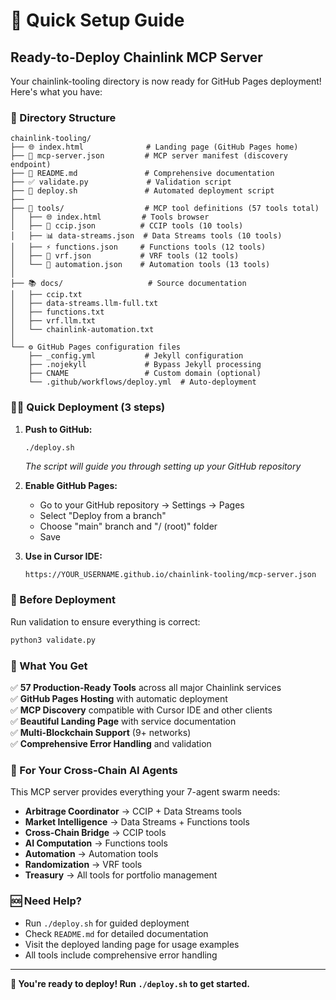 # 🚀 Quick Setup Guide

## Ready-to-Deploy Chainlink MCP Server

Your chainlink-tooling directory is now ready for GitHub Pages deployment! Here's what you have:

### 📁 Directory Structure
```
chainlink-tooling/
├── 🌐 index.html              # Landing page (GitHub Pages home)
├── 📄 mcp-server.json         # MCP server manifest (discovery endpoint)
├── 📖 README.md               # Comprehensive documentation
├── ✅ validate.py             # Validation script
├── 🚀 deploy.sh               # Automated deployment script
├── 
├── 🔧 tools/                  # MCP tool definitions (57 tools total)
│   ├── 🌐 index.html         # Tools browser
│   ├── 🔗 ccip.json          # CCIP tools (10 tools)
│   ├── 📊 data-streams.json  # Data Streams tools (10 tools)
│   ├── ⚡ functions.json     # Functions tools (12 tools)
│   ├── 🎲 vrf.json           # VRF tools (12 tools)
│   └── 🤖 automation.json    # Automation tools (13 tools)
│
├── 📚 docs/                   # Source documentation
│   ├── ccip.txt
│   ├── data-streams.llm-full.txt
│   ├── functions.txt
│   ├── vrf.llm.txt
│   └── chainlink-automation.txt
│
└── ⚙️ GitHub Pages configuration files
    ├── _config.yml           # Jekyll configuration
    ├── .nojekyll             # Bypass Jekyll processing
    ├── CNAME                 # Custom domain (optional)
    └── .github/workflows/deploy.yml  # Auto-deployment
```

### 🏃‍♂️ Quick Deployment (3 steps)

1. **Push to GitHub:**
   ```bash
   ./deploy.sh
   ```
   *The script will guide you through setting up your GitHub repository*

2. **Enable GitHub Pages:**
   - Go to your GitHub repository → Settings → Pages
   - Select "Deploy from a branch" 
   - Choose "main" branch and "/ (root)" folder
   - Save

3. **Use in Cursor IDE:**
   ```
   https://YOUR_USERNAME.github.io/chainlink-tooling/mcp-server.json
   ```

### 📝 Before Deployment

Run validation to ensure everything is correct:
```bash
python3 validate.py
```

### 🔗 What You Get

✅ **57 Production-Ready Tools** across all major Chainlink services  
✅ **GitHub Pages Hosting** with automatic deployment  
✅ **MCP Discovery** compatible with Cursor IDE and other clients  
✅ **Beautiful Landing Page** with service documentation  
✅ **Multi-Blockchain Support** (9+ networks)  
✅ **Comprehensive Error Handling** and validation  

### 🎯 For Your Cross-Chain AI Agents

This MCP server provides everything your 7-agent swarm needs:

- **Arbitrage Coordinator** → CCIP + Data Streams tools
- **Market Intelligence** → Data Streams + Functions tools  
- **Cross-Chain Bridge** → CCIP tools
- **AI Computation** → Functions tools
- **Automation** → Automation tools
- **Randomization** → VRF tools
- **Treasury** → All tools for portfolio management

### 🆘 Need Help?

- Run `./deploy.sh` for guided deployment
- Check `README.md` for detailed documentation
- Visit the deployed landing page for usage examples
- All tools include comprehensive error handling

---

**🎉 You're ready to deploy! Run `./deploy.sh` to get started.** 